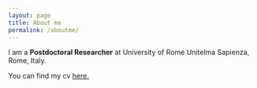 ```yaml
---
layout: page
title: About me
permalink: /aboutme/
---
```


I am a **Postdoctoral Researcher** at University of Rome Unitelma Sapienza, Rome, Italy.

You can find my cv <a href="https://drive.google.com/file/d/1FwxZzO3xtbupkDIqsjlFDVKBh_DUS9-M/view?usp=sharing" target="_blank"><ins>here</ins>.</a>

